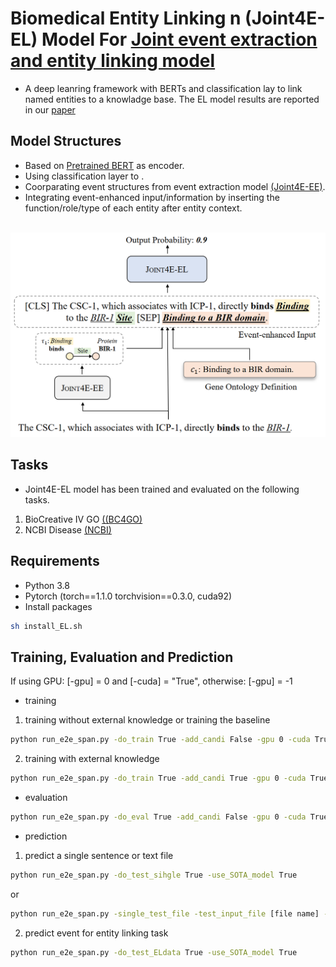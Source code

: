 # Biomedical Entity Linking n (Joint4E-EL) Model For [Joint event extraction and entity linking model](https://arxiv.org/abs/2305.14645)
- A deep leanring framework with BERTs and classification lay to link named entities to a knowladge base. The EL model results are reported in our [paper](https://arxiv.org/abs/2305.14645)

## Model Structures
- Based on [Pretrained BERT](https://github.com/allenai/scibert) as encoder.
- Using classification layer to .
- Coorparating event structures from event extraction model [(Joint4E-EE)](https://github.com/lxc-dolphin/BioJEE).
- Integrating event-enhanced input/information by inserting the function/role/type of each entity after entity context.
  
<p align="center">
    <br>
    <img src="https://github.com/lxc-dolphin/BioJEL/blob/main/sup/fig_git_EL.png" width="900"/>
    <br>
<p>

## Tasks
- Joint4E-EL model has been trained and evaluated on the following tasks.
1. BioCreative IV GO [((BC4GO)](https://www.ncbi.nlm.nih.gov/pmc/articles/PMC4112614/)
2. NCBI Disease [(NCBI)](https://www.ncbi.nlm.nih.gov/research/bionlp/Data/disease/)

## Requirements
- Python 3.8
- Pytorch (torch==1.1.0 torchvision==0.3.0, cuda92)
- Install packages

```bash
sh install_EL.sh
```

## Training, Evaluation and Prediction
If using GPU: [-gpu] = 0 and [-cuda] = "True", otherwise: [-gpu] = -1

- training
1. training without external knowledge or training the baseline
```bash
python run_e2e_span.py -do_train True -add_candi False -gpu 0 -cuda True
```
2. training with external knowledge 
```bash
python run_e2e_span.py -do_train True -add_candi True -gpu 0 -cuda True -use_SOTA_model True
```


- evaluation
```bash
python run_e2e_span.py -do_eval True -add_candi False -gpu 0 -cuda True -use_SOTA_model True
```

- prediction
1. predict a single sentence or text file
```bash
python run_e2e_span.py -do_test_sihgle True -use_SOTA_model True
```
or 
```bash
python run_e2e_span.py -single_test_file -test_input_file [file name] -use_SOTA_model True
```

2. predict event for entity linking task
```bash
python run_e2e_span.py -do_test_ELdata True -use_SOTA_model True
```
